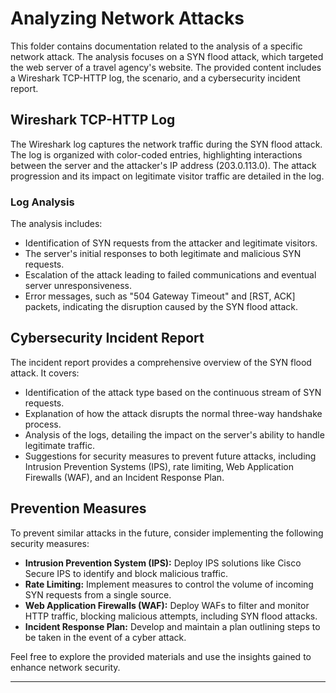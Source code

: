 # Analyzing Network Attacks

This folder contains documentation related to the analysis of a specific network attack. The analysis focuses on a SYN flood attack, which targeted the web server of a travel agency's website. The provided content includes a Wireshark TCP-HTTP log, the scenario, and a cybersecurity incident report.

## Wireshark TCP-HTTP Log

The Wireshark log captures the network traffic during the SYN flood attack. The log is organized with color-coded entries, highlighting interactions between the server and the attacker's IP address (203.0.113.0). The attack progression and its impact on legitimate visitor traffic are detailed in the log.

### Log Analysis

The analysis includes:

- Identification of SYN requests from the attacker and legitimate visitors.
- The server's initial responses to both legitimate and malicious SYN requests.
- Escalation of the attack leading to failed communications and eventual server unresponsiveness.
- Error messages, such as "504 Gateway Timeout" and [RST, ACK] packets, indicating the disruption caused by the SYN flood attack.

## Cybersecurity Incident Report

The incident report provides a comprehensive overview of the SYN flood attack. It covers:

- Identification of the attack type based on the continuous stream of SYN requests.
- Explanation of how the attack disrupts the normal three-way handshake process.
- Analysis of the logs, detailing the impact on the server's ability to handle legitimate traffic.
- Suggestions for security measures to prevent future attacks, including Intrusion Prevention Systems (IPS), rate limiting, Web Application Firewalls (WAF), and an Incident Response Plan.

## Prevention Measures

To prevent similar attacks in the future, consider implementing the following security measures:

- **Intrusion Prevention System (IPS):** Deploy IPS solutions like Cisco Secure IPS to identify and block malicious traffic.
- **Rate Limiting:** Implement measures to control the volume of incoming SYN requests from a single source.
- **Web Application Firewalls (WAF):** Deploy WAFs to filter and monitor HTTP traffic, blocking malicious attempts, including SYN flood attacks.
- **Incident Response Plan:** Develop and maintain a plan outlining steps to be taken in the event of a cyber attack.

Feel free to explore the provided materials and use the insights gained to enhance network security.

---
